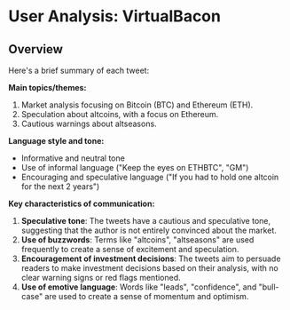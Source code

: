 # User Analysis: VirtualBacon

## Overview

Here's a brief summary of each tweet:

**Main topics/themes:**

1. Market analysis focusing on Bitcoin (BTC) and Ethereum (ETH).
2. Speculation about altcoins, with a focus on Ethereum.
3. Cautious warnings about altseasons.

**Language style and tone:**

* Informative and neutral tone
* Use of informal language ("Keep the eyes on ETHBTC", "GM")
* Encouraging and speculative language ("If you had to hold one altcoin for the next 2 years")

**Key characteristics of communication:**

1. **Speculative tone**: The tweets have a cautious and speculative tone, suggesting that the author is not entirely convinced about the market.
2. **Use of buzzwords**: Terms like "altcoins", "altseasons" are used frequently to create a sense of excitement and speculation.
3. **Encouragement of investment decisions**: The tweets aim to persuade readers to make investment decisions based on their analysis, with no clear warning signs or red flags mentioned.
4. **Use of emotive language**: Words like "leads", "confidence", and "bull-case" are used to create a sense of momentum and optimism.